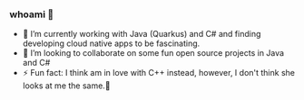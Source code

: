 ### whoami 👋
- 🔭 I’m currently working with Java (Quarkus) and C# and finding developing cloud native apps to be fascinating.
- 👯 I’m looking to collaborate on some fun open source projects in Java and C#
- ⚡ Fun fact: I think am in love with C++ instead, however, I don't think she looks at me the same.🫣
<!--
**JayCeD1/JayCeD1** is a ✨ _special_ ✨ repository because its `README.md` (this file) appears on your GitHub profile.

Here are some ideas to get you started:

- 🔭 I’m currently working on ...
- 🌱 I’m currently learning ...
- 👯 I’m looking to collaborate on ...
- 🤔 I’m looking for help with ...
- 💬 Ask me about ...
- 📫 How to reach me: ...
- ⚡ Fun fact: ... Pronouns: ...
- ⚡ Fun fact: ...
-->
